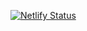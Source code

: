 [![Netlify Status](https://api.netlify.com/api/v1/badges/3b0c11e9-4b7a-4176-b353-166a2239b05b/deploy-status)](https://app.netlify.com/sites/quirky-newton-70f58a/deploys)
